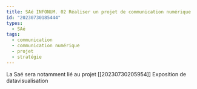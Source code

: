 ```yaml
---
title: SAé INFONUM. 02 Réaliser un projet de communication numérique
id: "20230730185444"
types:
  - SAé
tags:
  - communication
  - communication numérique
  - projet
  - stratégie
---
```

La Saé sera notamment lié au projet [[20230730205954]] Exposition de datavisualisation
